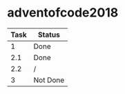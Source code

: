 # adventofcode2018

| Task | Status   |
| ---- | -------- |
| 1    | Done     |
| 2.1  | Done     |
| 2.2  | /        |
| 3    | Not Done |